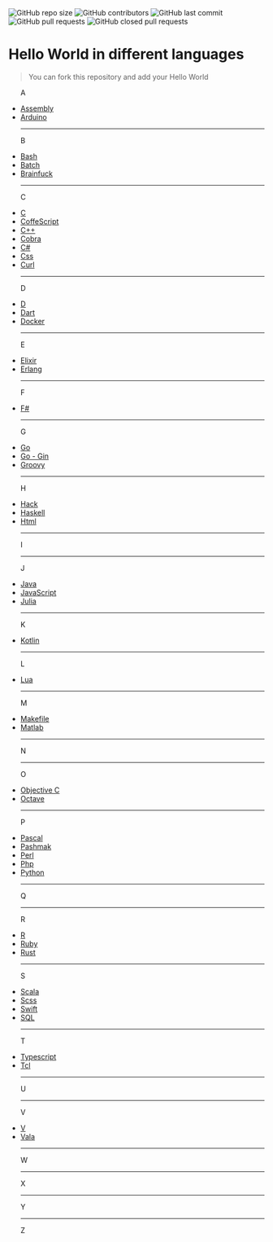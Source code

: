 <img alt="GitHub repo size" src="https://img.shields.io/github/repo-size/BlackIQ/Hello-World">
<img alt="GitHub contributors" src="https://img.shields.io/github/contributors/BlackIQ/Hello-World">
<img alt="GitHub last commit" src="https://img.shields.io/github/last-commit/BlackIQ/Hello-World">
<img alt="GitHub pull requests" src="https://img.shields.io/github/issues-pr/BlackIQ/Hello-World">
<img alt="GitHub closed pull requests" src="https://img.shields.io/github/issues-pr-closed/BlackIQ/Hello-World">

# Hello World in different languages

> You can fork this repository and add your Hello World

<ul>
<p>A</p>
<li><a href="/Assembly">Assembly</a></li>
<li><a href="/Arduino">Arduino</a></li>
<hr>
<p>B</p>
<li><a href="/Bash">Bash</a></li>
<li><a href="/Batch">Batch</a></li>
<li><a href="/Brainfuck">Brainfuck</a></li>
<hr>
<p>C</p>
<li><a href="/C">C</a></li>
<li><a href="/CoffeScript">CoffeScript</a></li>
<li><a href="/Cpp">C++</a></li>
<li><a href="/Cobra">Cobra</a></li>
<li><a href="/Csharp">C#</a></li>
<li><a href="/Css">Css</a></li>
<li><a href="/Curl">Curl</a></li>
<hr>
<p>D</p>
<li><a href="/D">D</a></li>
<li><a href="/Dart">Dart</a></li>
<li><a href="/Docker">Docker</a></li>
<hr>
<p>E</p>
<li><a href="/Elixir">Elixir</a></li>
<li><a href="/Erlang">Erlang</a></li>
<hr>
<p>F</p>
<li><a href="/Fsharp">F#</a></li>
<hr>
<p>G</p>
<li><a href="/Go">Go</a></li>
<li><a href="/Go-Gin">Go - Gin</a></li>
<li><a href="/Groovy">Groovy</a></li>
<hr>
<p>H</p>
<li><a href="/Hack">Hack</a></li>
<li><a href="/Haskell">Haskell</a></li>
<li><a href="/Html">Html</a></li>
<hr>
<p>I</p>
<hr>
<p>J</p>
<li><a href="/Java">Java</a></li>
<li><a href="/JavaScript">JavaScript</a></li>
<li><a href="/Julia">Julia</a></li>
<hr>
<p>K</p>
<li><a href="/Kotlin">Kotlin</a></li>
<hr>
<p>L</p>
<li><a href="/Lua">Lua</a></li>
<hr>
<p>M</p>
<li><a href="/Makefile">Makefile</a></li>
<li><a href="/Matlab">Matlab</a></li>
<hr>
<p>N</p>
<hr>
<p>O</p>
<li><a href="/OBJECTIVE-C">Objective C</a></li>
<li><a href="/Octave">Octave</a></li>
<hr>
<p>P</p>
<li><a href="/Pascal">Pascal</a></li>
<li><a href="/Pashmak">Pashmak</a></li>
<li><a href="/Perl">Perl</a></li>
<li><a href="/Php">Php</a></li>
<li><a href="/Python">Python</a></li>
<hr>
<p>Q</p>
<hr>
<p>R</p>
<li><a href="/R">R</a></li>
<li><a href="/Ruby">Ruby</a></li>
<li><a href="/Rust">Rust</a></li>
<hr>
<p>S</p>
<li><a href="/Scala">Scala</a></li>
<li><a href="/Scss">Scss</a></li>
<li><a href="/Swift">Swift</a></li>
<li><a href="/SQL">SQL</a></li>
<hr>
<p>T</p>
<li><a href="/Typescript">Typescript</a></li>
<li><a href="/Tcl">Tcl</a></li>
<hr>
<p>U</p>
<hr>
<p>V</p>
<li><a href="/V">V</a></li>
<li><a href="/Vala">Vala</a></li>
<hr>
<p>W</p>
<hr>
<p>X</p>
<hr>
<p>Y</p>
<hr>
<p>Z</p>
</ul>
